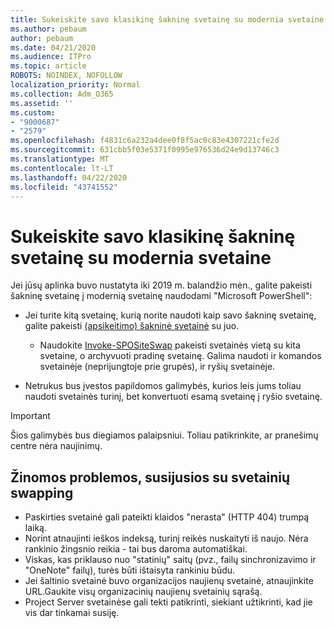 ```yaml
---
title: Sukeiskite savo klasikinę šakninę svetainę su modernia svetaine
ms.author: pebaum
author: pebaum
ms.date: 04/21/2020
ms.audience: ITPro
ms.topic: article
ROBOTS: NOINDEX, NOFOLLOW
localization_priority: Normal
ms.collection: Adm_O365
ms.assetid: ''
ms.custom:
- "9000687"
- "2579"
ms.openlocfilehash: f4831c6a232a4dee0f8f5ac0c83e4307221cfe2d
ms.sourcegitcommit: 631cbb5f03e5371f0995e976536d24e9d13746c3
ms.translationtype: MT
ms.contentlocale: lt-LT
ms.lasthandoff: 04/22/2020
ms.locfileid: "43741552"
---
```

# <a name="swap-your-classic-root-site-with-a-modern-site"></a>Sukeiskite savo klasikinę šakninę svetainę su modernia svetaine

Jei jūsų aplinka buvo nustatyta iki 2019 m. balandžio mėn., galite pakeisti šakninę svetainę į modernią svetainę naudodami "Microsoft PowerShell":

- Jei turite kitą svetainę, kurią norite naudoti kaip savo šakninę svetainę, galite pakeisti [(apsikeitimo) šakninė svetainė](https://docs.microsoft.com/sharepoint/modern-root-site) su juo. 
    - Naudokite [Invoke-SPOSiteSwap](https://docs.microsoft.com/powershell/module/sharepoint-online/invoke-spositeswap?view=sharepoint-ps) pakeisti svetainės vietą su kita svetaine, o archyvuoti pradinę svetainę. Galima naudoti ir komandos svetainėje (neprijungtoje prie grupės), ir ryšių svetainėje. 

- Netrukus bus įvestos papildomos galimybės, kurios leis jums toliau naudoti svetainės turinį, bet konvertuoti esamą svetainę į ryšio svetainę. 
>[!Important]
>Šios galimybės bus diegiamos palaipsniui. Toliau patikrinkite, ar pranešimų centre nėra naujinimų. 

## <a name="known-issues-with-swapping-sites"></a>Žinomos problemos, susijusios su svetainių swapping

- Paskirties svetainė gali pateikti klaidos "nerasta" (HTTP 404) trumpą laiką.
- Norint atnaujinti ieškos indeksą, turinį reikės nuskaityti iš naujo. Nėra rankinio žingsnio reikia - tai bus daroma automatiškai.
- Viskas, kas priklauso nuo "statinių" saitų (pvz., failų sinchronizavimo ir "OneNote" failų), turės būti ištaisyta rankiniu būdu.
- Jei šaltinio svetainė buvo organizacijos naujienų svetainė, atnaujinkite URL.Gaukite visų organizacinių naujienų svetainių sąrašą.
- Project Server svetainėse gali tekti patikrinti, siekiant užtikrinti, kad jie vis dar tinkamai susiję.
